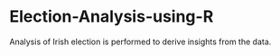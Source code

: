 # Election-Analysis-using-R
Analysis of Irish election is performed to derive insights from the data.
